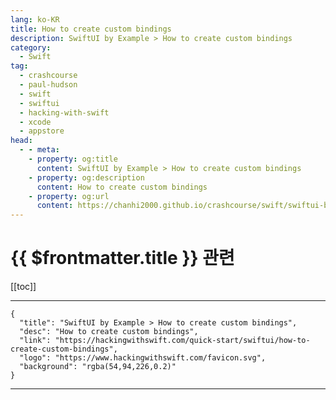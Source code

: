 ```yaml
---
lang: ko-KR
title: How to create custom bindings
description: SwiftUI by Example > How to create custom bindings
category:
  - Swift
tag: 
  - crashcourse
  - paul-hudson
  - swift
  - swiftui
  - hacking-with-swift
  - xcode
  - appstore
head:
  - - meta:
    - property: og:title
      content: SwiftUI by Example > How to create custom bindings
    - property: og:description
      content: How to create custom bindings
    - property: og:url
      content: https://chanhi2000.github.io/crashcourse/swift/swiftui-by-example/09-advanced-state/how-to-create-custom-bindings.html
---
```


# {{ $frontmatter.title }} 관련

[[toc]]

---

```component VPCard
{
  "title": "SwiftUI by Example > How to create custom bindings",
  "desc": "How to create custom bindings",
  "link": "https://hackingwithswift.com/quick-start/swiftui/how-to-create-custom-bindings",
  "logo": "https://www.hackingwithswift.com/favicon.svg",
  "background": "rgba(54,94,226,0.2)"
}
```

---

<TagLinks />